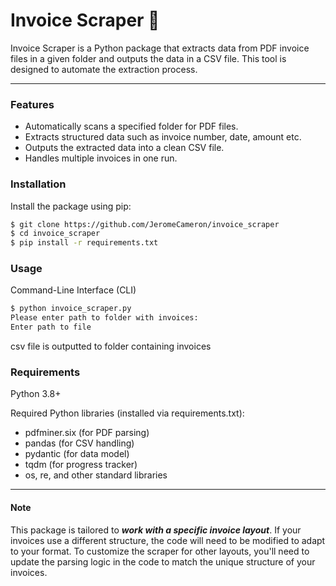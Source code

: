 # Invoice Scraper 🦾
Invoice Scraper is a Python package that extracts data from PDF invoice 
files in a given folder and outputs the data in a CSV file. 
This tool is designed to automate the extraction process.
***
### Features
- Automatically scans a specified folder for PDF files.
- Extracts structured data such as invoice number, date, amount etc.
- Outputs the extracted data into a clean CSV file.
- Handles multiple invoices in one run.

### Installation
Install the package using pip:
```bash 
$ git clone https://github.com/JeromeCameron/invoice_scraper
$ cd invoice_scraper
$ pip install -r requirements.txt
```

### Usage
Command-Line Interface (CLI)
```bash
$ python invoice_scraper.py
Please enter path to folder with invoices:
Enter path to file
```
csv file is outputted to folder containing invoices

### Requirements
Python 3.8+

Required Python libraries (installed via requirements.txt):
- pdfminer.six (for PDF parsing)
- pandas (for CSV handling)
- pydantic (for data model)
- tqdm (for progress tracker)
- os, re, and other standard libraries

***

####  Note
This package is tailored to ***work with a specific invoice layout***. 
If your invoices use a different structure, the code will need to 
be modified to adapt to your format. To customize the scraper for 
other layouts, you'll need to update the parsing logic in the 
code to match the unique structure of your invoices. 